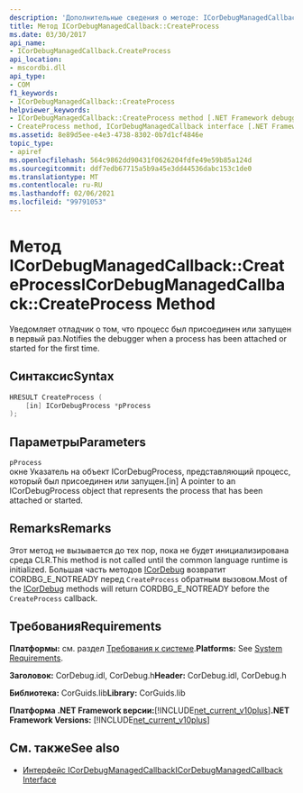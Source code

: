 ```yaml
---
description: 'Дополнительные сведения о методе: ICorDebugManagedCallback:: CreateProcess'
title: Метод ICorDebugManagedCallback::CreateProcess
ms.date: 03/30/2017
api_name:
- ICorDebugManagedCallback.CreateProcess
api_location:
- mscordbi.dll
api_type:
- COM
f1_keywords:
- ICorDebugManagedCallback::CreateProcess
helpviewer_keywords:
- ICorDebugManagedCallback::CreateProcess method [.NET Framework debugging]
- CreateProcess method, ICorDebugManagedCallback interface [.NET Framework debugging]
ms.assetid: 8e89d5ee-e4e3-4738-8302-0b7d1cf4846e
topic_type:
- apiref
ms.openlocfilehash: 564c9862dd90431f0626204fdfe49e59b85a124d
ms.sourcegitcommit: ddf7edb67715a5b9a45e3dd44536dabc153c1de0
ms.translationtype: MT
ms.contentlocale: ru-RU
ms.lasthandoff: 02/06/2021
ms.locfileid: "99791053"
---
```

# <a name="icordebugmanagedcallbackcreateprocess-method"></a><span data-ttu-id="10620-103">Метод ICorDebugManagedCallback::CreateProcess</span><span class="sxs-lookup"><span data-stu-id="10620-103">ICorDebugManagedCallback::CreateProcess Method</span></span>

<span data-ttu-id="10620-104">Уведомляет отладчик о том, что процесс был присоединен или запущен в первый раз.</span><span class="sxs-lookup"><span data-stu-id="10620-104">Notifies the debugger when a process has been attached or started for the first time.</span></span>  
  
## <a name="syntax"></a><span data-ttu-id="10620-105">Синтаксис</span><span class="sxs-lookup"><span data-stu-id="10620-105">Syntax</span></span>  
  
```cpp  
HRESULT CreateProcess (  
    [in] ICorDebugProcess *pProcess  
);  
```  
  
## <a name="parameters"></a><span data-ttu-id="10620-106">Параметры</span><span class="sxs-lookup"><span data-stu-id="10620-106">Parameters</span></span>  

 `pProcess`  
 <span data-ttu-id="10620-107">окне Указатель на объект ICorDebugProcess, представляющий процесс, который был присоединен или запущен.</span><span class="sxs-lookup"><span data-stu-id="10620-107">[in] A pointer to an ICorDebugProcess object that represents the process that has been attached or started.</span></span>  
  
## <a name="remarks"></a><span data-ttu-id="10620-108">Remarks</span><span class="sxs-lookup"><span data-stu-id="10620-108">Remarks</span></span>  

 <span data-ttu-id="10620-109">Этот метод не вызывается до тех пор, пока не будет инициализирована среда CLR.</span><span class="sxs-lookup"><span data-stu-id="10620-109">This method is not called until the common language runtime is initialized.</span></span> <span data-ttu-id="10620-110">Большая часть методов [ICorDebug](icordebug-interface.md) возвратит CORDBG_E_NOTREADY перед `CreateProcess` обратным вызовом.</span><span class="sxs-lookup"><span data-stu-id="10620-110">Most of the [ICorDebug](icordebug-interface.md) methods will return CORDBG_E_NOTREADY before the `CreateProcess` callback.</span></span>  
  
## <a name="requirements"></a><span data-ttu-id="10620-111">Требования</span><span class="sxs-lookup"><span data-stu-id="10620-111">Requirements</span></span>  

 <span data-ttu-id="10620-112">**Платформы:** см. раздел [Требования к системе](../../get-started/system-requirements.md).</span><span class="sxs-lookup"><span data-stu-id="10620-112">**Platforms:** See [System Requirements](../../get-started/system-requirements.md).</span></span>  
  
 <span data-ttu-id="10620-113">**Заголовок:** CorDebug.idl, CorDebug.h</span><span class="sxs-lookup"><span data-stu-id="10620-113">**Header:** CorDebug.idl, CorDebug.h</span></span>  
  
 <span data-ttu-id="10620-114">**Библиотека:** CorGuids.lib</span><span class="sxs-lookup"><span data-stu-id="10620-114">**Library:** CorGuids.lib</span></span>  
  
 <span data-ttu-id="10620-115">**Платформа .NET Framework версии:**[!INCLUDE[net_current_v10plus](../../../../includes/net-current-v10plus-md.md)]</span><span class="sxs-lookup"><span data-stu-id="10620-115">**.NET Framework Versions:** [!INCLUDE[net_current_v10plus](../../../../includes/net-current-v10plus-md.md)]</span></span>  
  
## <a name="see-also"></a><span data-ttu-id="10620-116">См. также</span><span class="sxs-lookup"><span data-stu-id="10620-116">See also</span></span>

- [<span data-ttu-id="10620-117">Интерфейс ICorDebugManagedCallback</span><span class="sxs-lookup"><span data-stu-id="10620-117">ICorDebugManagedCallback Interface</span></span>](icordebugmanagedcallback-interface.md)
